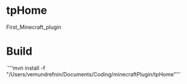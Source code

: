 # tpHome
First_Minecraft_plugin

# Build
´'''mvn install -f "/Users/vemundrefnin/Documents/Coding/minecraftPlugin/tpHome"''´
